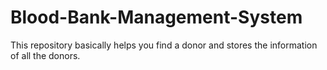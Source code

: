 # Blood-Bank-Management-System
This repository basically helps you find a donor and stores the information of all the donors. 
